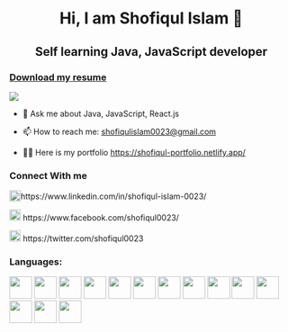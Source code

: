 <h1 align="center">Hi, I am Shofiqul Islam 👋</h1>
<h2 align="center">Self learning Java, JavaScript developer</h2>

<h3><a href="#">Download my resume</a></h3>
<p><img src="https://github-profile-trophy.vercel.app/?username=shofiq0023&theme=onedark"></p>

- 💬 Ask me about Java, JavaScript, React.js

- 📫 How to reach me: shofiqulislam0023@gmail.com

- 👨‍💻 Here is my portfolio https://shofiqul-portfolio.netlify.app/


<h3>Connect With me</h3>
<p style="display: flex; align-items: center;"><img src="https://cdn.worldvectorlogo.com/logos/linkedin-icon.svg" style="height: 20px; width: 20px;"> https://www.linkedin.com/in/shofiqul-islam-0023/</p>
<p><img src="https://cdn.worldvectorlogo.com/logos/facebook-3-2.svg" height="20" width="20"> https://www.facebook.com/shofiqul0023/</p>
<p><img src="https://cdn.worldvectorlogo.com/logos/twitter-3.svg" height="20" width="20"> https://twitter.com/shofiqul0023</p>


<h3>Languages: </h3>
<p>
<img src="https://cdn.worldvectorlogo.com/logos/html-1.svg" height="40" width="40">
<img src="https://cdn.worldvectorlogo.com/logos/css-3.svg" height="40" width="40">
<img src="https://cdn.worldvectorlogo.com/logos/bootstrap-4.svg" height="40" width="40">
<img src="https://cdn.worldvectorlogo.com/logos/tailwind-css-2.svg" height="40" width="40">
<img src="https://cdn.worldvectorlogo.com/logos/logo-javascript.svg" height="40" width="40">
<img src="https://cdn.worldvectorlogo.com/logos/java.svg" height="40" width="40">
<img src="https://cdn.worldvectorlogo.com/logos/spring-3.svg" height="40" width="40">
<img src="https://cdn.worldvectorlogo.com/logos/python-4.svg" height="40" width="40">
<img src="https://cdn.worldvectorlogo.com/logos/php-1.svg" height="40" width="40">
<img src="https://cdn.worldvectorlogo.com/logos/wordpress-blue.svg" height="40" width="40">
<img src="https://cdn.worldvectorlogo.com/logos/nodejs-icon.svg" height="40" width="40">
<img src="https://cdn.worldvectorlogo.com/logos/react-2.svg" height="40" width="40">
<img src="https://cdn.worldvectorlogo.com/logos/mysql-6.svg" height="40" width="40">
<img src="https://cdn.worldvectorlogo.com/logos/mongodb-icon-1.svg" height="40" width="40">
</p>
